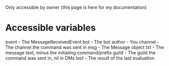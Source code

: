 Only accessible by owner (this page is here for my documentation)


# Accessible variables
event   - The MessageReceivedEvent
bot     - The bot
author  - You
channel - The channel the command was sent in
msg     - The Message object
txt     - The message text, minus the initiating command/prefix 
guild   - The guild the command was sent in, nil in DMs
*last*  - The result of the last evaluation
